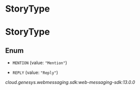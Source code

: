 # StoryType


# StoryType

## Enum


* `MENTION` (value: `"Mention"`)

* `REPLY` (value: `"Reply"`)




_cloud.genesys.webmessaging.sdk:web-messaging-sdk:13.0.0_
